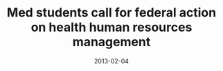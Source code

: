 ---
title: "Med students call for federal action on health human resources management"
year: 2013
month: "Feb"
day: 04
date: 2013-02-04
href: "http://www.hilltimes.com/news/policy-briefing/2013/02/04/med-students-call-for-federal-action-on-health-human-resources/33559"
lang: "en"
news-publication: "The Hill Times"
---